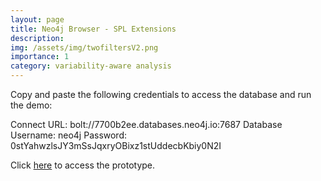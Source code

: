```yaml
---
layout: page
title: Neo4j Browser - SPL Extensions 
description:
img: /assets/img/twofiltersV2.png
importance: 1
category: variability-aware analysis
---
```


Copy and paste the following credentials to access the database and run the demo:

Connect URL: bolt://7700b2ee.databases.neo4j.io:7687
Database Username: neo4j
Password: 0stYahwzlsJY3mSsJqxryOBixz1stUddecbKbiy0N2I

Click [here](https://toledorafael.github.io/neo4j-browser/) to access the prototype.
